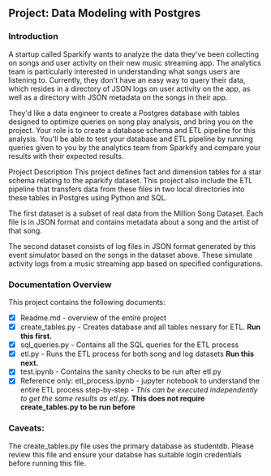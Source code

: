 
## Project: Data Modeling with Postgres

### Introduction
A startup called Sparkify wants to analyze the data they've been collecting on songs and user activity on their new music streaming app. The analytics team is particularly interested in understanding what songs users are listening to. Currently, they don't have an easy way to query their data, which resides in a directory of JSON logs on user activity on the app, as well as a directory with JSON metadata on the songs in their app.

They'd like a data engineer to create a Postgres database with tables designed to optimize queries on song play analysis, and bring you on the project. Your role is to create a database schema and ETL pipeline for this analysis. You'll be able to test your database and ETL pipeline by running queries given to you by the analytics team from Sparkify and compare your results with their expected results.

Project Description
This project defines fact and dimension tables for a star schema relating to the aparkify dataset. This project also include the ETL pipeline that transfers data from these files in two local directories into these tables in Postgres using Python and SQL.

The first dataset is a subset of real data from the Million Song Dataset. Each file is in JSON format and contains metadata about a song and the artist of that song. 

The second dataset consists of log files in JSON format generated by this event simulator based on the songs in the dataset above. These simulate activity logs from a music streaming app based on specified configurations.

### Documentation Overview
This project contains the following documents: 
* [x] Readme.md - overview of the entire project
* [x] create_tables.py - Creates database and all tables nessary for ETL. **Run this first.**
* [x] sql_queries.py - Contains all the SQL queries for the ETL process
* [x] etl.py - Runs the ETL process for both song and log datasets **Run this next.**
* [x] test.ipynb - Contains the sanity checks to be run after etl.py
* [x] Reference only: etl_process.ipynb - jupyter notebook to understand the entire ETL process step-by-step - *This can be executed independently to get the same results as etl.py.* **This does not require create_tables.py to be run before**

### Caveats:
The create_tables.py file uses the primary database as studentdb. Please review this file and ensure your databse has suitable login credentials before running this file. 







